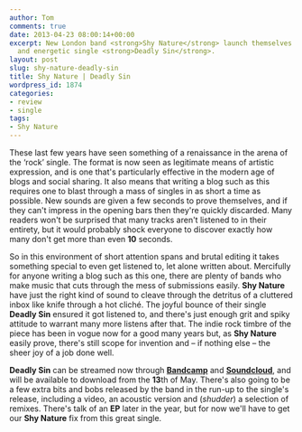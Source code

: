 ```yaml
---
author: Tom
comments: true
date: 2013-04-23 08:00:14+00:00
excerpt: New London band <strong>Shy Nature</strong> launch themselves with lively
  and energetic single <strong>Deadly Sin</strong>.
layout: post
slug: shy-nature-deadly-sin
title: Shy Nature | Deadly Sin
wordpress_id: 1874
categories:
- review
- single
tags:
- Shy Nature
---
```


These last few years have seen something of a renaissance in the arena of the ‘rock’ single. The format is now seen as legitimate means of artistic expression, and is one that's particularly effective in the modern age of blogs and social sharing. It also means that writing a blog such as this requires one to blast through a mass of singles in as short a time as possible. New sounds are given a few seconds to prove themselves, and if they can't impress in the opening bars then they're quickly discarded. Many readers won't be surprised that many tracks aren't listened to in their entirety, but it would probably shock everyone to discover exactly how many don't get more than even **10** seconds.

So in this environment of short attention spans and brutal editing it takes something special to even get listened to, let alone written about. Mercifully for anyone writing a blog such as this one, there are plenty of bands who make music that cuts through the mess of submissions easily. **Shy Nature** have just the right kind of sound to cleave through the detritus of a cluttered inbox like knife through a hot cliché. The joyful bounce of their single **Deadly Sin** ensured it got listened to, and there's just enough grit and spiky attitude to warrant many more listens after that. The indie rock timbre of the piece has been in vogue now for a good many years but, as **Shy Nature** easily prove, there's still scope for invention and – if nothing else – the sheer joy of a job done well.

**Deadly Sin** can be streamed now through [**Bandcamp**](http://shynature.bandcamp.com/) and [**Soundcloud**](http://www.soundcloud.com/shynature/deadlysin), and will be available to download from the **13**th of May. There's also going to be a few extra bits and bobs released by the band in the run-up to the single's release, including a video, an acoustic version and (*shudder*) a selection of remixes. There's talk of an **EP** later in the year, but for now we'll have to get our **Shy Nature** fix from this great single.


